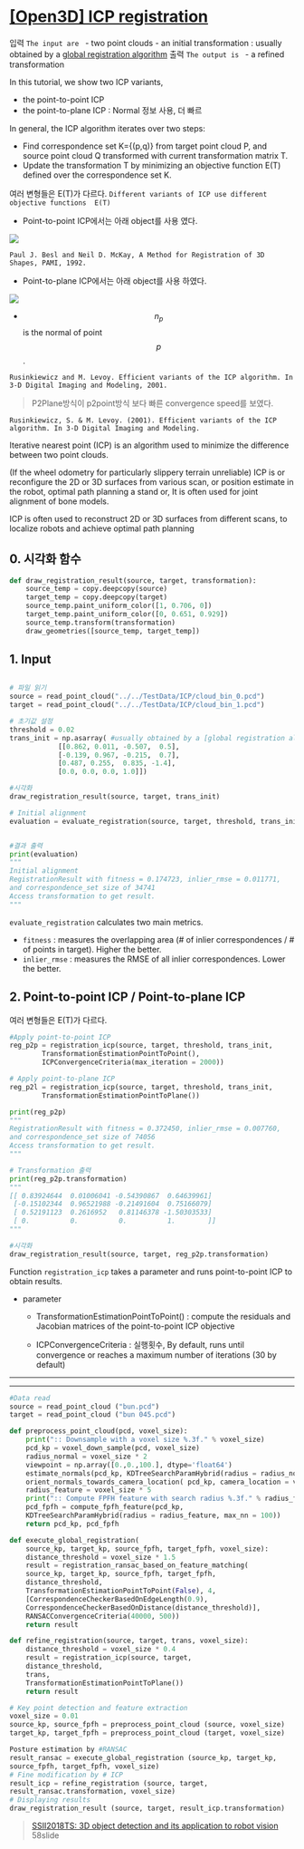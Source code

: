 # [[Open3D] ICP registration](http://www.open3d.org/docs/tutorial/Basic/icp_registration.html)


입력 `The input are `
    - two point clouds 
    - an initial transformation : usually obtained by a [global registration algorithm](http://www.open3d.org/docs/tutorial/Advanced/global_registration.html#global-registration)
출력 `The output is `
    - a refined transformation 

        
In this tutorial, we show two ICP variants, 
- the point-to-point ICP 
- the point-to-plane ICP : Normal 정보 사용, 더 빠르

In general, the ICP algorithm iterates over two steps:
- Find correspondence set K={(p,q)} from target point cloud P, and source point cloud Q transformed with current transformation matrix T.
- Update the transformation T by minimizing an objective function E(T) defined over the correspondence set K.

여러 변형들은 E(T)가 다르다. `Different variants of ICP use different objective functions  E(T)`

- Point-to-point ICP에서는 아래 object를 사용 였다. 

![](https://i.imgur.com/QGKX26b.png)

```
Paul J. Besl and Neil D. McKay, A Method for Registration of 3D Shapes, PAMI, 1992.
```

- Point-to-plane ICP에서는 아래 object를 사용 하였다. 

![](https://i.imgur.com/LwRWt4P.png)
- $$n_p$$ is the normal of point $$p$$.
```
Rusinkiewicz and M. Levoy. Efficient variants of the ICP algorithm. In 3-D Digital Imaging and Modeling, 2001.
```

> P2Plane방식이 p2point방식 보다 빠른 convergence speed를 보였다. 




  
```
Rusinkiewicz, S. & M. Levoy. (2001). Efficient variants of the ICP algorithm. In 3-D Digital Imaging and Modeling.
```
Iterative nearest point (ICP) is an algorithm used to minimize the difference between two point clouds.

(If the wheel odometry for particularly slippery terrain unreliable) ICP is or reconfigure the 2D or 3D surfaces from various scan, or position estimate in the robot, optimal path planning a stand or, It is often used for joint alignment of bone models.

ICP is often used to reconstruct 2D or 3D surfaces from different scans, to localize robots and achieve optimal path planning


## 0. 시각화 함수 

```python
def draw_registration_result(source, target, transformation):
    source_temp = copy.deepcopy(source)
    target_temp = copy.deepcopy(target)
    source_temp.paint_uniform_color([1, 0.706, 0])
    target_temp.paint_uniform_color([0, 0.651, 0.929])
    source_temp.transform(transformation)
    draw_geometries([source_temp, target_temp])
```


## 1. Input 

```python 

# 파일 읽기
source = read_point_cloud("../../TestData/ICP/cloud_bin_0.pcd")
target = read_point_cloud("../../TestData/ICP/cloud_bin_1.pcd")

# 초기값 설정 
threshold = 0.02
trans_init = np.asarray( #usually obtained by a [global registration algorithm]
            [[0.862, 0.011, -0.507,  0.5],
            [-0.139, 0.967, -0.215,  0.7],
            [0.487, 0.255,  0.835, -1.4],
            [0.0, 0.0, 0.0, 1.0]])

#시각화 
draw_registration_result(source, target, trans_init)

# Initial alignment
evaluation = evaluate_registration(source, target, threshold, trans_init)


#결과 출력 
print(evaluation)
"""
Initial alignment
RegistrationResult with fitness = 0.174723, inlier_rmse = 0.011771,
and correspondence_set size of 34741
Access transformation to get result.
"""
```

`evaluate_registration` calculates two main metrics. 
- `fitness` : measures the overlapping area (# of inlier correspondences / # of points in target). Higher the better. 
- `inlier_rmse` : measures the RMSE of all inlier correspondences. Lower the better.


## 2. Point-to-point ICP / Point-to-plane ICP

여러 변형들은 E(T)가 다르다.
 


```python 
#Apply point-to-point ICP
reg_p2p = registration_icp(source, target, threshold, trans_init,
        TransformationEstimationPointToPoint(),
        ICPConvergenceCriteria(max_iteration = 2000))

# Apply point-to-plane ICP 
reg_p2l = registration_icp(source, target, threshold, trans_init,
        TransformationEstimationPointToPlane())

print(reg_p2p)
"""
RegistrationResult with fitness = 0.372450, inlier_rmse = 0.007760,
and correspondence_set size of 74056
Access transformation to get result.
"""

# Transformation 출력 
print(reg_p2p.transformation)
"""
[[ 0.83924644  0.01006041 -0.54390867  0.64639961]
 [-0.15102344  0.96521988 -0.21491604  0.75166079]
 [ 0.52191123  0.2616952   0.81146378 -1.50303533]
 [ 0.          0.          0.          1.        ]]
"""

#시각화 
draw_registration_result(source, target, reg_p2p.transformation)
```


Function `registration_icp` takes a parameter and runs point-to-point ICP to obtain results.
- parameter 
    - TransformationEstimationPointToPoint() : compute the residuals and Jacobian matrices of the point-to-point ICP objective

    - ICPConvergenceCriteria : 실행횟수, By default, runs until convergence or reaches a maximum number of iterations (30 by default)







---

---

```python
#Data read
source = read_point_cloud ("bun.pcd")
target = read_point_cloud ("bun 045.pcd")

def preprocess_point_cloud(pcd, voxel_size):
    print(":: Downsample with a voxel size %.3f." % voxel_size)
    pcd_kp = voxel_down_sample(pcd, voxel_size)
    radius_normal = voxel_size * 2
    viewpoint = np.array([0.,0.,100.], dtype='float64')
    estimate_normals(pcd_kp, KDTreeSearchParamHybrid(radius = radius_normal, max_nn = 30))
    orient_normals_towards_camera_location( pcd_kp, camera_location = viewpoint )
    radius_feature = voxel_size * 5
    print(":: Compute FPFH feature with search radius %.3f." % radius_feature)
    pcd_fpfh = compute_fpfh_feature(pcd_kp,
    KDTreeSearchParamHybrid(radius = radius_feature, max_nn = 100))
    return pcd_kp, pcd_fpfh

def execute_global_registration(
    source_kp, target_kp, source_fpfh, target_fpfh, voxel_size):
    distance_threshold = voxel_size * 1.5
    result = registration_ransac_based_on_feature_matching(
    source_kp, target_kp, source_fpfh, target_fpfh,
    distance_threshold,
    TransformationEstimationPointToPoint(False), 4,
    [CorrespondenceCheckerBasedOnEdgeLength(0.9),
    CorrespondenceCheckerBasedOnDistance(distance_threshold)],
    RANSACConvergenceCriteria(40000, 500))
    return result

def refine_registration(source, target, trans, voxel_size):
    distance_threshold = voxel_size * 0.4
    result = registration_icp(source, target,
    distance_threshold,
    trans,
    TransformationEstimationPointToPlane())
    return result

# Key point detection and feature extraction
voxel_size = 0.01
source_kp, source_fpfh = preprocess_point_cloud (source, voxel_size)
target_kp, target_fpfh = preprocess_point_cloud (target, voxel_size)

Posture estimation by #RANSAC
result_ransac = execute_global_registration (source_kp, target_kp,
source_fpfh, target_fpfh, voxel_size)
# Fine modification by # ICP
result_icp = refine_registration (source, target,
result_ransac.transformation, voxel_size)
# Displaying results
draw_registration_result (source, target, result_icp.transformation)
```

> [SSII2018TS: 3D object detection and its application to robot vision](https://www.slideshare.net/SSII_Slides/3d-101077557) 58slide